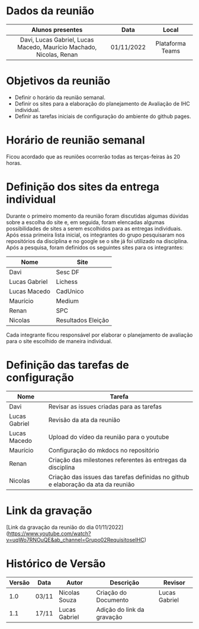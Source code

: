 # Dados da reunião

|                          Alunos presentes                           |    Data    |      Local       |
| :-----------------------------------------------------------------: | :--------: | :--------------: |
| Davi, Lucas Gabriel, Lucas Macedo, Maurício Machado, Nicolas, Renan | 01/11/2022 | Plataforma Teams |

# Objetivos da reunião

- Definir o horário da reunião semanal.
- Definir os sites para a elaboração do planejamento de Avaliação de IHC individual.
- Definir as tarefas iniciais de configuração do ambiente do github pages.

# Horário de reunião semanal

Ficou acordado que as reuniões ocorrerão todas as terças-feiras às 20 horas.

# Definição dos sites da entrega individual

Durante o primeiro momento da reunião foram discutidas algumas dúvidas sobre a escolha do site e, em seguida, foram elencadas algumas possibilidades de sites a serem escolhidos para as entregas individuais. Após essa primeira lista inicial, os integrantes do grupo pesquisaram nos repositórios da disciplina e no google se o site já foi utilizado na disciplina. Após a pesquisa, foram definidos os seguintes sites para os integrantes:

| Nome          | Site               |
| ------------- | ------------------ |
| Davi          | Sesc DF            |
| Lucas Gabriel | Lichess            |
| Lucas Macedo  | CadUnico           |
| Maurício      | Medium             |
| Renan         | SPC                |
| Nicolas       | Resultados Eleição |

Cada integrante ficou responsável por elaborar o planejamento de avaliação para o site escolhido de maneira individual.

# Definição das tarefas de configuração

| Nome          | Tarefa                                                                            |
| ------------- | --------------------------------------------------------------------------------- |
| Davi          | Revisar as issues criadas para as tarefas                                         |
| Lucas Gabriel | Revisão da ata da reunião                                                         |
| Lucas Macedo  | Upload do vídeo da reunião para o youtube                                         |
| Maurício      | Configuração do mkdocs no repositório                                             |
| Renan         | Criação das milestones referentes às entregas da disciplina                       |
| Nicolas       | Criação das issues das tarefas definidas no github e elaboração da ata da reunião |

# Link da gravação

[Link da gravação da reunião do dia 01/11/2022] (https://www.youtube.com/watch?v=uqWo7RNOuQE&ab_channel=Grupo02RequisitoseIHC)

# Histórico de Versão

| Versão | Data  | Autor         | Descrição                  | Revisor       |
| ------ | ----- | ------------- | -------------------------- | ------------- |
| 1.0    | 03/11 | Nicolas Souza | Criação do Documento       | Lucas Gabriel |
| 1.1    | 17/11 | Lucas Gabriel | Adição do link da gravação |               |
